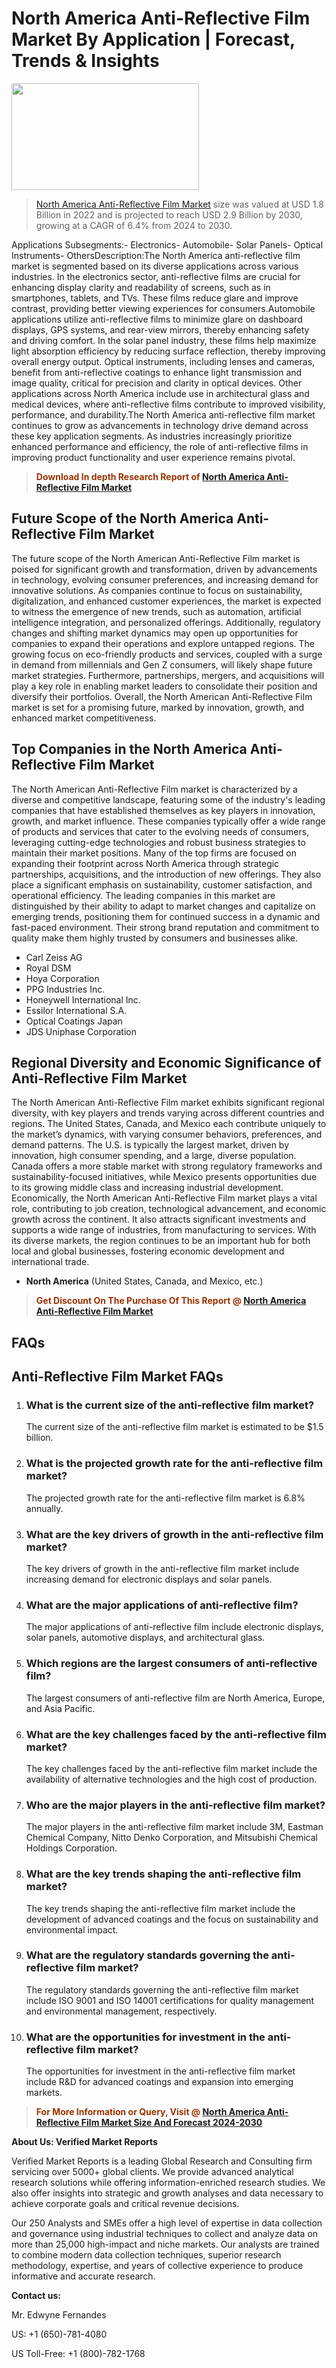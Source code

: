 <p><h1>North America Anti-Reflective Film Market By Application | Forecast, Trends & Insights</h1><p><img class="aligncenter size-medium wp-image-105565" src="https://ffe5etoiles.com/wp-content/uploads/2025/01/MST7-300x171.png" alt="" width="300" height="171" /></p><blockquote><p><a href="https://www.verifiedmarketreports.com/download-sample/?rid=140971&utm_source=Github-NA&utm_medium=378" target="_blank">North America Anti-Reflective Film Market</a> size was valued at USD 1.8 Billion in 2022 and is projected to reach USD 2.9 Billion by 2030, growing at a CAGR of 6.4% from 2024 to 2030.</p></blockquote>Applications Subsegments:- Electronics- Automobile- Solar Panels- Optical Instruments- OthersDescription:The North America anti-reflective film market is segmented based on its diverse applications across various industries. In the electronics sector, anti-reflective films are crucial for enhancing display clarity and readability of screens, such as in smartphones, tablets, and TVs. These films reduce glare and improve contrast, providing better viewing experiences for consumers.Automobile applications utilize anti-reflective films to minimize glare on dashboard displays, GPS systems, and rear-view mirrors, thereby enhancing safety and driving comfort. In the solar panel industry, these films help maximize light absorption efficiency by reducing surface reflection, thereby improving overall energy output. Optical instruments, including lenses and cameras, benefit from anti-reflective coatings to enhance light transmission and image quality, critical for precision and clarity in optical devices. Other applications across North America include use in architectural glass and medical devices, where anti-reflective films contribute to improved visibility, performance, and durability.The North America anti-reflective film market continues to grow as advancements in technology drive demand across these key application segments. As industries increasingly prioritize enhanced performance and efficiency, the role of anti-reflective films in improving product functionality and user experience remains pivotal.</p><blockquote><p><span style="color: #993300;"><strong>Download In depth Research Report of <a href="https://www.verifiedmarketreports.com/download-sample/?rid=140971&utm_source=Github-NA&utm_medium=378">North America Anti-Reflective Film Market</a></strong></span></p></blockquote><h2>Future Scope of the North America Anti-Reflective Film Market</h2><p>The future scope of the North American Anti-Reflective Film market is poised for significant growth and transformation, driven by advancements in technology, evolving consumer preferences, and increasing demand for innovative solutions. As companies continue to focus on sustainability, digitalization, and enhanced customer experiences, the market is expected to witness the emergence of new trends, such as automation, artificial intelligence integration, and personalized offerings. Additionally, regulatory changes and shifting market dynamics may open up opportunities for companies to expand their operations and explore untapped regions. The growing focus on eco-friendly products and services, coupled with a surge in demand from millennials and Gen Z consumers, will likely shape future market strategies. Furthermore, partnerships, mergers, and acquisitions will play a key role in enabling market leaders to consolidate their position and diversify their portfolios. Overall, the North American Anti-Reflective Film market is set for a promising future, marked by innovation, growth, and enhanced market competitiveness.</p><h2>Top Companies in the North America Anti-Reflective Film Market</h2><p>The North American Anti-Reflective Film market is characterized by a diverse and competitive landscape, featuring some of the industry's leading companies that have established themselves as key players in innovation, growth, and market influence. These companies typically offer a wide range of products and services that cater to the evolving needs of consumers, leveraging cutting-edge technologies and robust business strategies to maintain their market positions. Many of the top firms are focused on expanding their footprint across North America through strategic partnerships, acquisitions, and the introduction of new offerings. They also place a significant emphasis on sustainability, customer satisfaction, and operational efficiency. The leading companies in this market are distinguished by their ability to adapt to market changes and capitalize on emerging trends, positioning them for continued success in a dynamic and fast-paced environment. Their strong brand reputation and commitment to quality make them highly trusted by consumers and businesses alike.</p><p><ul><li>Carl Zeiss AG </li><li> Royal DSM </li><li> Hoya Corporation </li><li> PPG Industries Inc. </li><li> Honeywell International Inc. </li><li> Essilor International S.A. </li><li> Optical Coatings Japan </li><li> JDS Uniphase Corporation</li></ul></p><h2>Regional Diversity and Economic Significance of Anti-Reflective Film Market</h2><p>The North American Anti-Reflective Film market exhibits significant regional diversity, with key players and trends varying across different countries and regions. The United States, Canada, and Mexico each contribute uniquely to the market’s dynamics, with varying consumer behaviors, preferences, and demand patterns. The U.S. is typically the largest market, driven by innovation, high consumer spending, and a large, diverse population. Canada offers a more stable market with strong regulatory frameworks and sustainability-focused initiatives, while Mexico presents opportunities due to its growing middle class and increasing industrial development. Economically, the North American Anti-Reflective Film market plays a vital role, contributing to job creation, technological advancement, and economic growth across the continent. It also attracts significant investments and supports a wide range of industries, from manufacturing to services. With its diverse markets, the region continues to be an important hub for both local and global businesses, fostering economic development and international trade.</p><ul> <li><strong>North America</strong> (United States, Canada, and Mexico, etc.)</li></ul><blockquote><p><span style="color: #993300;"><strong>Get Discount On The Purchase Of This Report @ <a href="https://www.verifiedmarketreports.com/ask-for-discount/?rid=140971&utm_source=Github-NA&utm_medium=378">North America Anti-Reflective Film Market</a></strong></span></p></blockquote><h2>FAQs</h2><p> <h2>Anti-Reflective Film Market FAQs</h1> <ol> <li> <h3>What is the current size of the anti-reflective film market?</div><div></h3> <p>The current size of the anti-reflective film market is estimated to be $1.5 billion.</p> </li> <li> <h3>What is the projected growth rate for the anti-reflective film market?</div><div></h3> <p>The projected growth rate for the anti-reflective film market is 6.8% annually.</p> </li> <li> <h3>What are the key drivers of growth in the anti-reflective film market?</div><div></h3> <p>The key drivers of growth in the anti-reflective film market include increasing demand for electronic displays and solar panels.</p> </li> <li> <h3>What are the major applications of anti-reflective film?</div><div></h3> <p>The major applications of anti-reflective film include electronic displays, solar panels, automotive displays, and architectural glass.</p> </li> <li> <h3>Which regions are the largest consumers of anti-reflective film?</div><div></h3> <p>The largest consumers of anti-reflective film are North America, Europe, and Asia Pacific.</p> </li> <li> <h3>What are the key challenges faced by the anti-reflective film market?</div><div></h3> <p>The key challenges faced by the anti-reflective film market include the availability of alternative technologies and the high cost of production.</p> </li> <li> <h3>Who are the major players in the anti-reflective film market?</div><div></h3> <p>The major players in the anti-reflective film market include 3M, Eastman Chemical Company, Nitto Denko Corporation, and Mitsubishi Chemical Holdings Corporation.</p> </li> <li> <h3>What are the key trends shaping the anti-reflective film market?</div><div></h3> <p>The key trends shaping the anti-reflective film market include the development of advanced coatings and the focus on sustainability and environmental impact.</p> </li> <li> <h3>What are the regulatory standards governing the anti-reflective film market?</div><div></h3> <p>The regulatory standards governing the anti-reflective film market include ISO 9001 and ISO 14001 certifications for quality management and environmental management, respectively.</p> </li> <li> <h3>What are the opportunities for investment in the anti-reflective film market?</div><div></h3> <p>The opportunities for investment in the anti-reflective film market include R&D for advanced coatings and expansion into emerging markets.</p> </li> </ol></body></html></p><blockquote><p><span style="color: #993300;"><strong>For More Information or Query, Visit @ <a href="https://www.verifiedmarketreports.com/product/global-anti-reflective-film-market-report-2019-competitive-landscape-trends-and-opportunities/">North America Anti-Reflective Film Market Size And Forecast 2024-2030</a></strong></span></p></blockquote><p><strong>About Us: Verified Market Reports</strong></p><p>Verified Market Reports is a leading Global Research and Consulting firm servicing over 5000+ global clients. We provide advanced analytical research solutions while offering information-enriched research studies. We also offer insights into strategic and growth analyses and data necessary to achieve corporate goals and critical revenue decisions.</p><p>Our 250 Analysts and SMEs offer a high level of expertise in data collection and governance using industrial techniques to collect and analyze data on more than 25,000 high-impact and niche markets. Our analysts are trained to combine modern data collection techniques, superior research methodology, expertise, and years of collective experience to produce informative and accurate research.</p><p><strong>Contact us:</strong></p><p>Mr. Edwyne Fernandes</p><p>US: +1 (650)-781-4080</p><p>US Toll-Free: +1 (800)-782-1768</p>
